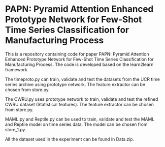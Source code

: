 # PAPN: Pyramid Attention Enhanced Prototype Network for Few-Shot Time Series Classification for Manufacturing Process
This is a repository containing code for paper PAPN: Pyramid Attention Enhanced Prototype Network for Few-Shot Time Series Classification for Manufacturing Process.
The code is developed based on the learn2learn framework.

The timeproto.py can train, validate and test the datasets from the UCR time series archive using prototype network.
The feature extractor can be chosen from store.py.

The CWRU.py uses prototype network to train, validate and test the refined CWRU dataset (Statistical features).
The feature extractor can be chosen from store.py.

MAML.py and Reptile.py can be used to train, validate and test the MAML and Reptile model on time series data.
The model can be chosen from store_1.py.

All the dataset used in the experiment can be found in Data.zip.
